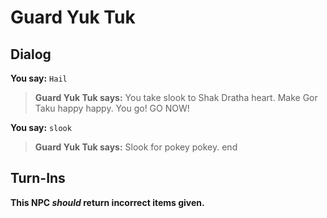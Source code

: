 # Guard Yuk Tuk


## Dialog

**You say:** `Hail`



>**Guard Yuk Tuk says:** You take slook to Shak Dratha heart. Make Gor Taku happy happy. You go! GO NOW!

**You say:** `slook`



>**Guard Yuk Tuk says:** Slook for pokey pokey.
end



## Turn-Ins



**This NPC *should* return incorrect items given.**





